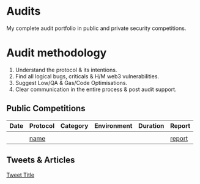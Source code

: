 # Audits
My complete audit portfolio in public and private security competitions.

# Audit methodology

1. Understand the protocol & its intentions.
2. Find all logical bugs, criticals & H/M web3 vulnerabilities.
3. Suggest Low/QA & Gas/Code Optimisations.
4. Clear communication in the entire process & post audit support.

## Public Competitions

| Date | Protocol | Category |  Environment | Duration | Report |
| ---- | ---- | ---- | ---- | ---- | ----- |
|  |  |  |   |  |
|  |[name](link) |  |  |  |[report](link)


## Tweets & Articles
[Tweet Title](link)
